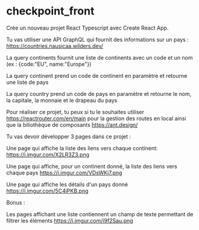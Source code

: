 # checkpoint_front

Crée un nouveau projet React Typescript avec Create React App.

Tu vas utiliser une API GraphQL qui fournit des informations sur un pays : https://countries.nausicaa.wilders.dev/

La query continents fournit une liste de continents avec un code et un nom (ex : {code:"EU", name:"Europe"})

La query continent prend un code de continent en paramètre et retourne une liste de pays

La query country prend un code de pays en paramètre et retourne le nom, la capitale, la monnaie et le drapeau du pays

Pour réaliser ce projet, tu peux si tu le souhaites utiliser https://reactrouter.com/en/main pour la gestion des routes en local ainsi que la biliothèque de composants https://ant.design/

Tu vas devoir développer 3 pages dans ce projet :

Une page qui affiche la liste des liens vers chaque continent:
https://i.imgur.com/X2LR3Z3.png

Une page qui affiche, pour un continent donné, la liste des liens vers chaque pays
https://i.imgur.com/VDsWKj7.png


Une page qui affiche les détails d'un pays donné
https://i.imgur.com/5C4iPKB.png

Bonus :

Les pages affichant une liste contiennent un champ de texte permettant de filtrer les éléments
https://i.imgur.com/i9f2Sau.png
